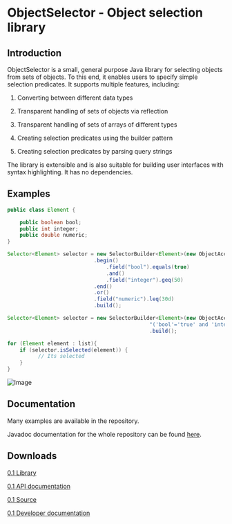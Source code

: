ObjectSelector - Object selection library
====

Introduction
------
ObjectSelector is a small, general purpose Java library for selecting objects from 
sets of objects. To this end, it enables users to specify simple selection predicates. It 
supports multiple features, including: 

1. Converting between different data types

2. Transparent handling of sets of objects via reflection

3. Transparent handling of sets of arrays of different types

4. Creating selection predicates using the builder pattern 

5. Creating selection predicates by parsing query strings

The library is extensible and is also suitable for building user interfaces with
syntax highlighting. It has no dependencies.

Examples
------
```Java
public class Element {

	public boolean bool;
	public int integer;
	public double numeric;
}
```

```Java
Selector<Element> selector = new SelectorBuilder<Element>(new ObjectAccessor<Element>(Element.class))
			                .begin()
			                    .field("bool").equals(true)
			                    .and()
			                    .field("integer").geq(50)
			                .end()
			                .or()
			                .field("numeric").leq(30d)
			                .build();
```

```Java
Selector<Element> selector = new SelectorBuilder<Element>(new ObjectAccessor<Element>(Element.class),
                                              "('bool'='true' and 'integer'>='50') or 'numeric'<='30'")
                                              .build();
```

```Java
for (Element element : list){
	if (selector.isSelected(element)) {
          // Its selected
    }
}
```

![Image](https://raw.github.com/prasser/object-selector/master/doc/example.png)

Documentation
------
Many examples are available in the repository.

Javadoc documentation for the whole repository can be found
[here](https://rawgithub.com/prasser/object-selector/master/doc/index.html).

Downloads
------
[0.1 Library](https://raw.github.com/prasser/object-selector/master/jars/objectselector-0.1-lib.jar)

[0.1 API documentation](https://raw.github.com/prasser/object-selector/master/jars/objectselector-0.1-api-doc.jar)

[0.1 Source](https://raw.github.com/prasser/object-selector/master/jars/objectselector-0.1-src.jar)

[0.1 Developer documentation](https://raw.github.com/prasser/object-selector/master/jars/objectselector-0.1-dev-doc.jar)